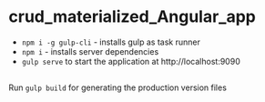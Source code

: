 # crud_materialized_Angular_app


- `npm i -g gulp-cli` - installs gulp as task runner
- `npm i` - installs server dependencies
- `gulp serve` to start the application at http://localhost:9090

##

Run `gulp build` for generating the production version files
